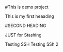 #This is demo project

This is my first heaading

#SECOND HEADING

JUST for Stashing


Testing SSH
Testing SSh 2